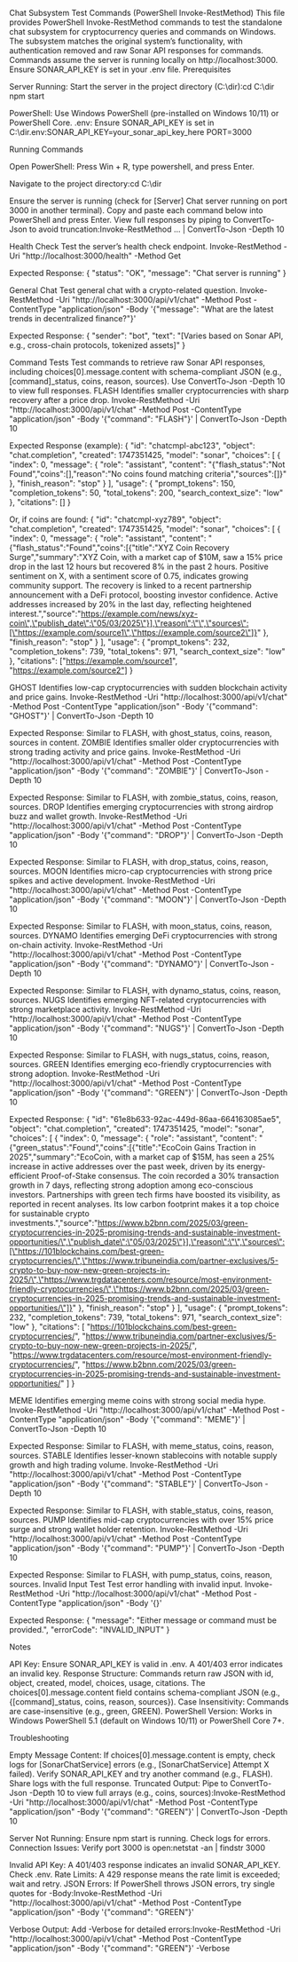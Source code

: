Chat Subsystem Test Commands (PowerShell Invoke-RestMethod)
This file provides PowerShell Invoke-RestMethod commands to test the standalone chat subsystem for cryptocurrency queries and commands on Windows. The subsystem matches the original system’s functionality, with authentication removed and raw Sonar API responses for commands. Commands assume the server is running locally on http://localhost:3000. Ensure SONAR_API_KEY is set in your .env file.
Prerequisites

Server Running: Start the server in the project directory (C:\dir):cd C:\dir
npm start


PowerShell: Use Windows PowerShell (pre-installed on Windows 10/11) or PowerShell Core.
.env: Ensure SONAR_API_KEY is set in C:\dir\.env:SONAR_API_KEY=your_sonar_api_key_here
PORT=3000



Running Commands

Open PowerShell:
Press Win + R, type powershell, and press Enter.


Navigate to the project directory:cd C:\dir


Ensure the server is running (check for [Server] Chat server running on port 3000 in another terminal).
Copy and paste each command below into PowerShell and press Enter.
View full responses by piping to ConvertTo-Json to avoid truncation:Invoke-RestMethod ... | ConvertTo-Json -Depth 10



Health Check
Test the server’s health check endpoint.
Invoke-RestMethod -Uri "http://localhost:3000/health" -Method Get

Expected Response:
{
  "status": "OK",
  "message": "Chat server is running"
}

General Chat
Test general chat with a crypto-related question.
Invoke-RestMethod -Uri "http://localhost:3000/api/v1/chat" -Method Post -ContentType "application/json" -Body '{"message": "What are the latest trends in decentralized finance?"}'

Expected Response:
{
  "sender": "bot",
  "text": "[Varies based on Sonar API, e.g., cross-chain protocols, tokenized assets]"
}

Command Tests
Test commands to retrieve raw Sonar API responses, including choices[0].message.content with schema-compliant JSON (e.g., [command]_status, coins, reason, sources). Use ConvertTo-Json -Depth 10 to view full responses.
FLASH
Identifies smaller cryptocurrencies with sharp recovery after a price drop.
Invoke-RestMethod -Uri "http://localhost:3000/api/v1/chat" -Method Post -ContentType "application/json" -Body '{"command": "FLASH"}' | ConvertTo-Json -Depth 10

Expected Response (example):
{
  "id": "chatcmpl-abc123",
  "object": "chat.completion",
  "created": 1747351425,
  "model": "sonar",
  "choices": [
    {
      "index": 0,
      "message": {
        "role": "assistant",
        "content": "{\"flash_status\":\"Not Found\",\"coins\":[],\"reason\":\"No coins found matching criteria\",\"sources\":[]}"
      },
      "finish_reason": "stop"
    }
  ],
  "usage": {
    "prompt_tokens": 150,
    "completion_tokens": 50,
    "total_tokens": 200,
    "search_context_size": "low"
  },
  "citations": []
}

Or, if coins are found:
{
  "id": "chatcmpl-xyz789",
  "object": "chat.completion",
  "created": 1747351425,
  "model": "sonar",
  "choices": [
    {
      "index": 0,
      "message": {
        "role": "assistant",
        "content": "{\"flash_status\":\"Found\",\"coins\":[{\"title\":\"XYZ Coin Recovery Surge\",\"summary\":\"XYZ Coin, with a market cap of $10M, saw a 15% price drop in the last 12 hours but recovered 8% in the past 2 hours. Positive sentiment on X, with a sentiment score of 0.75, indicates growing community support. The recovery is linked to a recent partnership announcement with a DeFi protocol, boosting investor confidence. Active addresses increased by 20% in the last day, reflecting heightened interest.\",\"source\":\"https://example.com/news/xyz-coin\",\"publish_date\":\"05/03/2025\"}],\"reason\":\"\",\"sources\":[\"https://example.com/source1\",\"https://example.com/source2\"]}"
      },
      "finish_reason": "stop"
    }
  ],
  "usage": {
    "prompt_tokens": 232,
    "completion_tokens": 739,
    "total_tokens": 971,
    "search_context_size": "low"
  },
  "citations": ["https://example.com/source1", "https://example.com/source2"]
}

GHOST
Identifies low-cap cryptocurrencies with sudden blockchain activity and price gains.
Invoke-RestMethod -Uri "http://localhost:3000/api/v1/chat" -Method Post -ContentType "application/json" -Body '{"command": "GHOST"}' | ConvertTo-Json -Depth 10

Expected Response: Similar to FLASH, with ghost_status, coins, reason, sources in content.
ZOMBIE
Identifies smaller older cryptocurrencies with strong trading activity and price gains.
Invoke-RestMethod -Uri "http://localhost:3000/api/v1/chat" -Method Post -ContentType "application/json" -Body '{"command": "ZOMBIE"}' | ConvertTo-Json -Depth 10

Expected Response: Similar to FLASH, with zombie_status, coins, reason, sources.
DROP
Identifies emerging cryptocurrencies with strong airdrop buzz and wallet growth.
Invoke-RestMethod -Uri "http://localhost:3000/api/v1/chat" -Method Post -ContentType "application/json" -Body '{"command": "DROP"}' | ConvertTo-Json -Depth 10

Expected Response: Similar to FLASH, with drop_status, coins, reason, sources.
MOON
Identifies micro-cap cryptocurrencies with strong price spikes and active development.
Invoke-RestMethod -Uri "http://localhost:3000/api/v1/chat" -Method Post -ContentType "application/json" -Body '{"command": "MOON"}' | ConvertTo-Json -Depth 10

Expected Response: Similar to FLASH, with moon_status, coins, reason, sources.
DYNAMO
Identifies emerging DeFi cryptocurrencies with strong on-chain activity.
Invoke-RestMethod -Uri "http://localhost:3000/api/v1/chat" -Method Post -ContentType "application/json" -Body '{"command": "DYNAMO"}' | ConvertTo-Json -Depth 10

Expected Response: Similar to FLASH, with dynamo_status, coins, reason, sources.
NUGS
Identifies emerging NFT-related cryptocurrencies with strong marketplace activity.
Invoke-RestMethod -Uri "http://localhost:3000/api/v1/chat" -Method Post -ContentType "application/json" -Body '{"command": "NUGS"}' | ConvertTo-Json -Depth 10

Expected Response: Similar to FLASH, with nugs_status, coins, reason, sources.
GREEN
Identifies emerging eco-friendly cryptocurrencies with strong adoption.
Invoke-RestMethod -Uri "http://localhost:3000/api/v1/chat" -Method Post -ContentType "application/json" -Body '{"command": "GREEN"}' | ConvertTo-Json -Depth 10

Expected Response:
{
  "id": "61e8b633-92ac-449d-86aa-664163085ae5",
  "object": "chat.completion",
  "created": 1747351425,
  "model": "sonar",
  "choices": [
    {
      "index": 0,
      "message": {
        "role": "assistant",
        "content": "{\"green_status\":\"Found\",\"coins\":[{\"title\":\"EcoCoin Gains Traction in 2025\",\"summary\":\"EcoCoin, with a market cap of $15M, has seen a 25% increase in active addresses over the past week, driven by its energy-efficient Proof-of-Stake consensus. The coin recorded a 30% transaction growth in 7 days, reflecting strong adoption among eco-conscious investors. Partnerships with green tech firms have boosted its visibility, as reported in recent analyses. Its low carbon footprint makes it a top choice for sustainable crypto investments.\",\"source\":\"https://www.b2bnn.com/2025/03/green-cryptocurrencies-in-2025-promising-trends-and-sustainable-investment-opportunities/\",\"publish_date\":\"05/03/2025\"}],\"reason\":\"\",\"sources\":[\"https://101blockchains.com/best-green-cryptocurrencies/\",\"https://www.tribuneindia.com/partner-exclusives/5-crypto-to-buy-now-new-green-projects-in-2025/\",\"https://www.trgdatacenters.com/resource/most-environment-friendly-cryptocurrencies/\",\"https://www.b2bnn.com/2025/03/green-cryptocurrencies-in-2025-promising-trends-and-sustainable-investment-opportunities/\"]}"
      },
      "finish_reason": "stop"
    }
  ],
  "usage": {
    "prompt_tokens": 232,
    "completion_tokens": 739,
    "total_tokens": 971,
    "search_context_size": "low"
  },
  "citations": [
    "https://101blockchains.com/best-green-cryptocurrencies/",
    "https://www.tribuneindia.com/partner-exclusives/5-crypto-to-buy-now-new-green-projects-in-2025/",
    "https://www.trgdatacenters.com/resource/most-environment-friendly-cryptocurrencies/",
    "https://www.b2bnn.com/2025/03/green-cryptocurrencies-in-2025-promising-trends-and-sustainable-investment-opportunities/"
  ]
}

MEME
Identifies emerging meme coins with strong social media hype.
Invoke-RestMethod -Uri "http://localhost:3000/api/v1/chat" -Method Post -ContentType "application/json" -Body '{"command": "MEME"}' | ConvertTo-Json -Depth 10

Expected Response: Similar to FLASH, with meme_status, coins, reason, sources.
STABLE
Identifies lesser-known stablecoins with notable supply growth and high trading volume.
Invoke-RestMethod -Uri "http://localhost:3000/api/v1/chat" -Method Post -ContentType "application/json" -Body '{"command": "STABLE"}' | ConvertTo-Json -Depth 10

Expected Response: Similar to FLASH, with stable_status, coins, reason, sources.
PUMP
Identifies mid-cap cryptocurrencies with over 15% price surge and strong wallet holder retention.
Invoke-RestMethod -Uri "http://localhost:3000/api/v1/chat" -Method Post -ContentType "application/json" -Body '{"command": "PUMP"}' | ConvertTo-Json -Depth 10

Expected Response: Similar to FLASH, with pump_status, coins, reason, sources.
Invalid Input Test
Test error handling with invalid input.
Invoke-RestMethod -Uri "http://localhost:3000/api/v1/chat" -Method Post -ContentType "application/json" -Body '{}'

Expected Response:
{
  "message": "Either message or command must be provided.",
  "errorCode": "INVALID_INPUT"
}

Notes

API Key: Ensure SONAR_API_KEY is valid in .env. A 401/403 error indicates an invalid key.
Response Structure: Commands return raw JSON with id, object, created, model, choices, usage, citations. The choices[0].message.content field contains schema-compliant JSON (e.g., {[command]_status, coins, reason, sources}).
Case Insensitivity: Commands are case-insensitive (e.g., green, GREEN).
PowerShell Version: Works in Windows PowerShell 5.1 (default on Windows 10/11) or PowerShell Core 7+.

Troubleshooting

Empty Message Content: If choices[0].message.content is empty, check logs for [SonarChatService] errors (e.g., [SonarChatService] Attempt X failed). Verify SONAR_API_KEY and try another command (e.g., FLASH). Share logs with the full response.
Truncated Output: Pipe to ConvertTo-Json -Depth 10 to view full arrays (e.g., coins, sources):Invoke-RestMethod -Uri "http://localhost:3000/api/v1/chat" -Method Post -ContentType "application/json" -Body '{"command": "GREEN"}' | ConvertTo-Json -Depth 10


Server Not Running: Ensure npm start is running. Check logs for errors.
Connection Issues: Verify port 3000 is open:netstat -an | findstr 3000


Invalid API Key: A 401/403 response indicates an invalid SONAR_API_KEY. Check .env.
Rate Limits: A 429 response means the rate limit is exceeded; wait and retry.
JSON Errors: If PowerShell throws JSON errors, try single quotes for -Body:Invoke-RestMethod -Uri "http://localhost:3000/api/v1/chat" -Method Post -ContentType "application/json" -Body '{"command": "GREEN"}'


Verbose Output: Add -Verbose for detailed errors:Invoke-RestMethod -Uri "http://localhost:3000/api/v1/chat" -Method Post -ContentType "application/json" -Body '{"command": "GREEN"}' -Verbose



